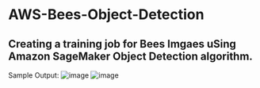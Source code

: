 # AWS-Bees-Object-Detection

## Creating a training job for Bees Imgaes uSing Amazon SageMaker Object Detection algorithm.

 Sample Output:
![image](https://user-images.githubusercontent.com/36759897/131238828-6485a949-38a5-452c-aef8-2dadc1596a6e.png)
![image](https://user-images.githubusercontent.com/36759897/131238838-75561cb7-a641-4ed1-8939-fb01f3646c78.png)
